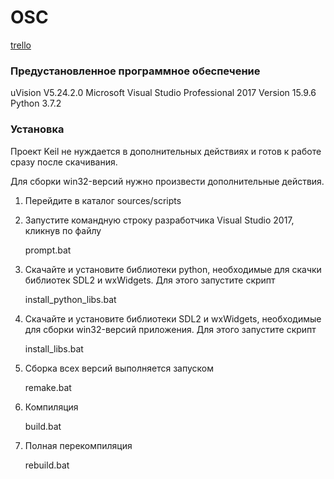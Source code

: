 # OSC

[trello](https://trello.com/b/xgE5XoKD/%D0%BA%D0%BE%D1%80%D0%BD%D0%B5%D1%82-osc)


### Предустановленное программное обеспечение

uVision V5.24.2.0
Microsoft Visual Studio Professional 2017 Version 15.9.6
Python 3.7.2


### Установка

Проект Keil не нуждается в дополнительных действиях и готов к работе сразу после скачивания.

Для сборки win32-версий нужно произвести дополнительные действия.

1. Перейдите в каталог sources/scripts

2. Запустите командную строку разработчика Visual Studio 2017, кликнув по файлу 

    prompt.bat

3. Скачайте и установите библиотеки python, необходимые для скачки библиотек SDL2 и wxWidgets. Для этого запустите скрипт

    install_python_libs.bat
    
4. Скачайте и установите библиотеки SDL2 и wxWidgets, необходимые для сборки win32-версий приложения. Для этого запустите скрипт

    install_libs.bat
    
5. Сборка всех версий выполняется запуском

    remake.bat
    
6. Компиляция

    build.bat
    
7. Полная перекомпиляция

    rebuild.bat
